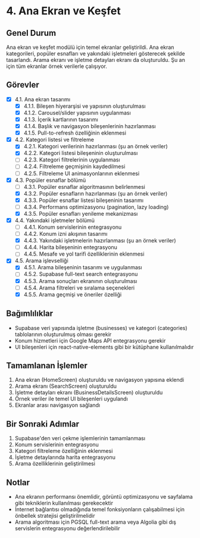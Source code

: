 # 4. Ana Ekran ve Keşfet

## Genel Durum
Ana ekran ve keşfet modülü için temel ekranlar geliştirildi. Ana ekran kategorileri, popüler esnafları ve yakındaki işletmeleri gösterecek şekilde tasarlandı. Arama ekranı ve işletme detayları ekranı da oluşturuldu. Şu an için tüm ekranlar örnek verilerle çalışıyor.

## Görevler

- [x] 4.1. Ana ekran tasarımı
  - [x] 4.1.1. Bileşen hiyerarşisi ve yapısının oluşturulması
  - [x] 4.1.2. Carousel/slider yapısının uygulanması
  - [x] 4.1.3. İçerik kartlarının tasarımı
  - [x] 4.1.4. Başlık ve navigasyon bileşenlerinin hazırlanması
  - [x] 4.1.5. Pull-to-refresh özelliğinin eklenmesi

- [x] 4.2. Kategori listesi ve filtreleme
  - [x] 4.2.1. Kategori verilerinin hazırlanması (şu an örnek veriler)
  - [x] 4.2.2. Kategori listesi bileşeninin oluşturulması
  - [ ] 4.2.3. Kategori filtrelerinin uygulanması
  - [ ] 4.2.4. Filtreleme geçmişinin kaydedilmesi
  - [ ] 4.2.5. Filtreleme UI animasyonlarının eklenmesi

- [x] 4.3. Popüler esnaflar bölümü
  - [ ] 4.3.1. Popüler esnaflar algoritmasının belirlenmesi 
  - [x] 4.3.2. Popüler esnafların hazırlanması (şu an örnek veriler)
  - [x] 4.3.3. Popüler esnaflar listesi bileşeninin tasarımı
  - [ ] 4.3.4. Performans optimizasyonu (pagination, lazy loading)
  - [x] 4.3.5. Popüler esnafları yenileme mekanizması

- [x] 4.4. Yakındaki işletmeler bölümü
  - [ ] 4.4.1. Konum servislerinin entegrasyonu
  - [ ] 4.4.2. Konum izni akışının tasarımı 
  - [x] 4.4.3. Yakındaki işletmelerin hazırlanması (şu an örnek veriler)
  - [ ] 4.4.4. Harita bileşeninin entegrasyonu
  - [ ] 4.4.5. Mesafe ve yol tarifi özelliklerinin eklenmesi

- [x] 4.5. Arama işlevselliği
  - [x] 4.5.1. Arama bileşeninin tasarımı ve uygulanması
  - [ ] 4.5.2. Supabase full-text search entegrasyonu
  - [x] 4.5.3. Arama sonuçları ekranının oluşturulması
  - [ ] 4.5.4. Arama filtreleri ve sıralama seçenekleri
  - [x] 4.5.5. Arama geçmişi ve öneriler özelliği

## Bağımlılıklar
- Supabase veri yapısında işletme (businesses) ve kategori (categories) tablolarının oluşturulmuş olması gerekir
- Konum hizmetleri için Google Maps API entegrasyonu gerekir
- UI bileşenleri için react-native-elements gibi bir kütüphane kullanılmalıdır

## Tamamlanan İşlemler
1. Ana ekran (HomeScreen) oluşturuldu ve navigasyon yapısına eklendi
2. Arama ekranı (SearchScreen) oluşturuldu
3. İşletme detayları ekranı (BusinessDetailsScreen) oluşturuldu
4. Örnek veriler ile temel UI bileşenleri uygulandı
5. Ekranlar arası navigasyon sağlandı

## Bir Sonraki Adımlar
1. Supabase'den veri çekme işlemlerinin tamamlanması
2. Konum servislerinin entegrasyonu
3. Kategori filtreleme özelliğinin eklenmesi
4. İşletme detaylarında harita entegrasyonu
5. Arama özelliklerinin geliştirilmesi

## Notlar
- Ana ekranın performansı önemlidir, görüntü optimizasyonu ve sayfalama gibi tekniklerin kullanılması gerekecektir
- İnternet bağlantısı olmadığında temel fonksiyonların çalışabilmesi için önbellek stratejisi geliştirilmelidir
- Arama algoritması için PGSQL full-text arama veya Algolia gibi dış servislerin entegrasyonu değerlendirilebilir 